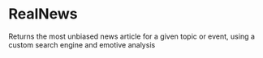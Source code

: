 # RealNews
Returns the most unbiased news article for a given topic or event, using a custom search engine and emotive analysis
